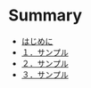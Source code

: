 # Summary

- [はじめに](README.md)
- [１．サンプル](1_history/README.md)
- [２．サンプル](2_スキル/README.md)
- [３．サンプル](3_実績/README.md)
